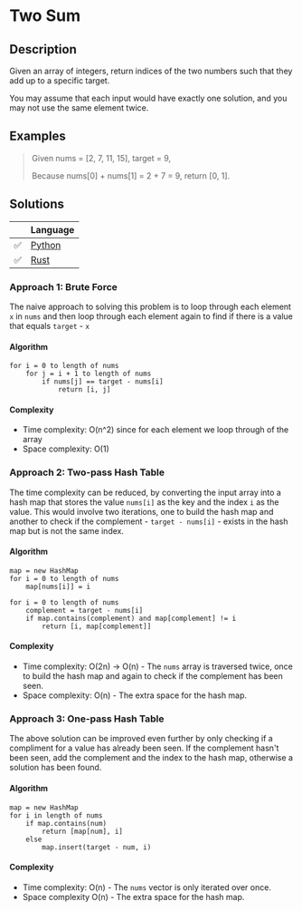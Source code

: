 # Two Sum

## Description

Given an array of integers, return indices of the two numbers such that they add up to a specific target.

You may assume that each input would have exactly one solution, and you may not use the same element twice.

## Examples

> Given nums = [2, 7, 11, 15], target = 9,
>
> Because nums[0] + nums[1] = 2 + 7 = 9,
> return [0, 1].

## Solutions

|     | Language |
| --- | -------- |
|  ✅ | [Python](https://github.com/andrewleverette/leetcode_problems/blob/master/two_sum/python/solution.py)|
|  ✅ | [Rust](https://github.com/andrewleverette/leetcode_problems/blob/master/two_sum/rust/solution/src/lib.rs) |

### Approach 1: Brute Force

The naive approach to solving this problem is to loop through each element `x` in `nums` and then loop through each element again to find if there is a value that equals `target` - `x`

#### Algorithm

```
for i = 0 to length of nums
    for j = i + 1 to length of nums
        if nums[j] == target - nums[i]
            return [i, j]
```

#### Complexity

- Time complexity: O(n^2) since for each element we loop through of the array
- Space complexity: O(1)

### Approach 2: Two-pass Hash Table

The time complexity can be reduced, by converting the input array into a hash map that stores the value `nums[i]` as the key and the index `i` as the value. This would involve two iterations, one to build the hash map and another to check if the complement - `target - nums[i]` - exists in the hash map but is not the same index.

#### Algorithm

```
map = new HashMap
for i = 0 to length of nums
    map[nums[i]] = i

for i = 0 to length of nums
    complement = target - nums[i]
    if map.contains(complement) and map[complement] != i
        return [i, map[complement]]
```

#### Complexity

- Time complexity: O(2n) -> O(n) - The `nums` array is traversed twice, once to build the hash map and again to check if the complement has been seen.
- Space complexity: O(n) - The extra space for the hash map.

### Approach 3: One-pass Hash Table

The above solution can be improved even further by only checking if a compliment for a value has already been seen. If the complement hasn't been seen, add the complement and the index to the hash map, otherwise a solution has been found.

#### Algorithm

```
map = new HashMap
for i in length of nums
    if map.contains(num)
        return [map[num], i]
    else
        map.insert(target - num, i)
```

#### Complexity

- Time complexity: O(n) - The `nums` vector is only iterated over once.
- Space complexity O(n) - The extra space for the hash map.